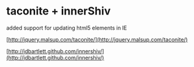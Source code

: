 # taconite + innerShiv

added support for updating html5 elements in IE

[http://jquery.malsup.com/taconite/](http://jquery.malsup.com/taconite/)

[http://jdbartlett.github.com/innershiv/](http://jdbartlett.github.com/innershiv/)